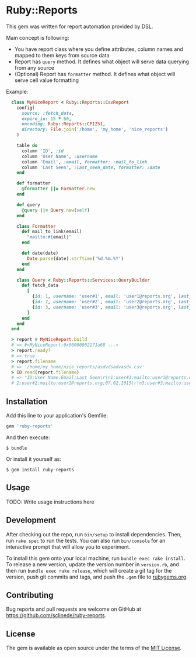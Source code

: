 # Ruby::Reports

This gem was written for report automation provided by DSL.

Main concept is following:
- You have report class where you define attributes, column names and mapped to them
  keys from source data
- Report has ```query``` method. It defines what object will serve data querying from any source
- (Optional) Report has ```formatter``` method. It defines what object will serve cell value formatting

Example:
```ruby
  class MyNiceReport < Ruby::Reports::CsvReport
    config(
      source: :fetch_data,
      expire_in: 15 * 60,
      encoding: Ruby::Reports::CP1251,
      directory: File.join('/home', 'my_home', 'nice_reports')
    )

    table do
      column 'ID', :id
      column 'User Name', :username
      column 'Email', :email, formatter: :mail_to_link
      column 'Last Seen', :last_seen_date, formatter: :date
    end

    def formatter
      @formatter ||= Formatter.new
    end

    def query
      @query ||= Query.new(self)
    end

    class Formatter
      def mail_to_link(email)
        "mailto:#{email}"
      end

      def date(date)
        Date.parse(date).strftime('%d.%m.%Y')
      end
    end

    class Query < Ruby::Reports::Services::QueryBuilder
      def fetch_data
        [
          {id: 1, username: 'user#1', email: 'user1@reports.org', last_seen_date: '2015/06/06'},
          {id: 2, username: 'user#2', email: 'user2@reports.org', last_seen_date: '2015/02/07'},
          {id: 3, username: 'user#3', email: 'user3@reports.org', last_seen_date: '2015/08/13'}
        ]
      end
    end
  end

  > report = MyNiceReport.build
  # => #<MyNiceReport:0x00000002171a68 ...>
  > report.ready?
  # => true
  > report.filename
  # => '/home/my_home/nice_reports/asdvdsadvasdv.csv'
  > IO.read(report.filename)
  # => "ID;User Name;Email;Last Seen\r\n1;user#1;mailto:user1@reports.org;06.06.2015\r\n
  # 2;user#2;mailto:user2@reports.org;07.02.2015\r\n3;user#3;mailto:user3@reports.org;13.08.2015\r\n"
```

## Installation

Add this line to your application's Gemfile:

```ruby
gem 'ruby-reports'
```

And then execute:

    $ bundle

Or install it yourself as:

    $ gem install ruby-reports

## Usage

TODO: Write usage instructions here

## Development

After checking out the repo, run `bin/setup` to install dependencies. Then, run `rake spec` to run the tests. You can also run `bin/console` for an interactive prompt that will allow you to experiment.

To install this gem onto your local machine, run `bundle exec rake install`. To release a new version, update the version number in `version.rb`, and then run `bundle exec rake release`, which will create a git tag for the version, push git commits and tags, and push the `.gem` file to [rubygems.org](https://rubygems.org).

## Contributing

Bug reports and pull requests are welcome on GitHub at https://github.com/sclinede/ruby-reports.

## License

The gem is available as open source under the terms of the [MIT License](http://opensource.org/licenses/MIT).

